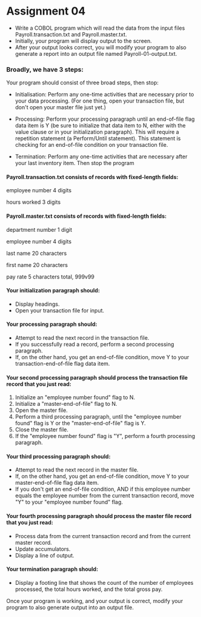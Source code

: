 # Assignment 04

- Write a COBOL program which will read the data from the input files Payroll.transaction.txt and Payroll.master.txt.
- Initially, your program will display output to the screen. 
- After your output looks correct, you will modify your program to also generate a report into an output file named Payroll-01-output.txt.

### Broadly, we have 3 steps:

Your program should consist of three broad steps, then stop:

 - Initialisation: Perform any one-time activities that are necessary prior to your data processing. (For one thing, open your transaction file, but don't open your master file just yet.)

 
-  Processing: Perform your processing paragraph until an end-of-file flag data item is Y (be sure to initialize that data item to N, either with the value clause or in your initialization paragraph). This will require a repetition statement (a Perform/Until statement). This statement is checking for an end-of-file condition on your transaction file.

 

- Termination: Perform any one-time activities that are necessary after your last inventory item. Then stop the program



#### Payroll.transaction.txt consists of records with fixed-length fields:

employee number      4 digits

hours worked         3 digits

 

#### Payroll.master.txt consists of records with fixed-length fields:

department number    1 digit

employee number      4 digits

last name            20 characters

first name           20 characters

pay rate             5 characters total, 999v99

 

#### Your initialization paragraph should:
-    Display headings.
-    Open your transaction file for input.

#### Your processing paragraph should:

 - Attempt to read the next record in the transaction file.
- If you successfully read a record, perform a second processing paragraph.
-  If, on the other hand, you get an end-of-file condition, move Y to your transaction-end-of-file flag data item.

 

#### Your second processing paragraph should process the transaction file record that you just read:

  1.  Initialize an "employee number found" flag to N.
  2.   Initialize a "master-end-of-file" flag to N.
   3. Open the master file.
   4. Perform a third processing paragraph, until the "employee number found" flag is Y or the "master-end-of-file" flag is Y.
   5. Close the master file.
   6. If the "employee number found" flag is "Y", perform a fourth processing paragraph.

 

#### Your third processing paragraph should:
-  Attempt to read the next record in the master file.
-  If, on the other hand, you get an end-of-file condition, move Y to your master-end-of-file flag data item.
-  If you don't get an end-of-file condition, AND if this employee number equals the employee number from the current transaction record, move "Y" to your "employee number found" flag.

 

#### Your fourth processing paragraph should process the master file record that you just read:

-   Process data from the current transaction record and from the current master record.
-   Update accumulators.
-   Display a line of output.

#### Your termination paragraph should:

-  Display a footing line that shows the count of the number of employees processed, the total hours worked, and the total gross pay.

 

Once your program is working, and your output is correct, modify your program to also generate output into an output file.

 
